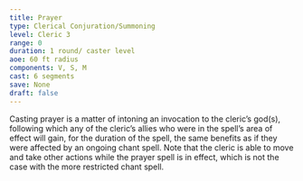 ```yaml
---
title: Prayer
type: Clerical Conjuration/Summoning
level: Cleric 3
range: 0
duration: 1 round/ caster level
aoe: 60 ft radius
components: V, S, M
cast: 6 segments
save: None
draft: false
---
```


Casting prayer is a matter of intoning an invocation to the cleric’s god(s), following which any of the cleric’s allies who were in the spell’s area of effect will gain, for the duration of the spell, the same benefits as if they were affected by an ongoing chant spell. Note that the cleric is able to move and take other actions while the prayer spell is in effect, which is not the case with the more restricted chant spell.
